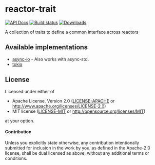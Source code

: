 # reactor-trait

[![API Docs](https://docs.rs/reactor-trait/badge.svg)](https://docs.rs/reactor-trait)
[![Build status](https://github.com/Keruspe/reactor-trait/workflows/Build%20and%20test/badge.svg)](https://github.com/Keruspe/reactor-trait/actions)
[![Downloads](https://img.shields.io/crates/d/reactor-trait.svg)](https://crates.io/crates/reactor-trait)

A collection of traits to define a common interface across reactors

## Available implementations

- [async-io](https://crates.io/crates/async-reactor-trait) - Also works with async-std.
- [tokio](https://crates.io/crates/tokio-reactor-trait)

## License

Licensed under either of

 * Apache License, Version 2.0 ([LICENSE-APACHE](LICENSE-APACHE) or http://www.apache.org/licenses/LICENSE-2.0)
 * MIT license ([LICENSE-MIT](LICENSE-MIT) or http://opensource.org/licenses/MIT)

at your option.

#### Contribution

Unless you explicitly state otherwise, any contribution intentionally submitted
for inclusion in the work by you, as defined in the Apache-2.0 license, shall be
dual licensed as above, without any additional terms or conditions.
